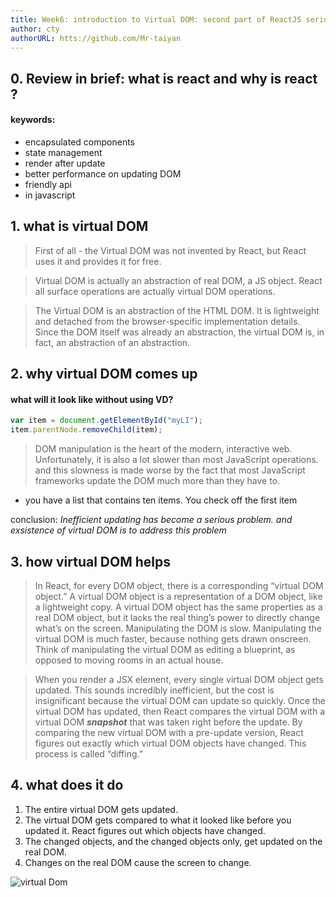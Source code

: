 ```yaml
---
title: Week6: introduction to Virtual DOM: second part of ReactJS serius
author: cty
authorURL: htts://github.com/Mr-taiyan
---
```


## 0. Review in brief: what is react and why is react ?

#### keywords:
- encapsulated components
- state management
- render after update
- better performance on updating DOM
- friendly api
- in javascript

<!--truncate-->

## 1. what is virtual DOM

>First of all - the Virtual DOM was not invented by React, but React uses it and provides it for free.

>Virtual DOM is actually an abstraction of real DOM, a JS object. React all surface operations are actually virtual DOM operations.

>The Virtual DOM is an abstraction of the HTML DOM. It is lightweight and detached from the browser-specific implementation details. Since the DOM itself was already an abstraction, the virtual DOM is, in fact, an abstraction of an abstraction.


## 2. why virtual DOM comes up
#### what will it look like without using VD?
```js
var item = document.getElementById("myLI");
item.parentNode.removeChild(item);
```

> DOM manipulation is the heart of the modern, interactive web. Unfortunately, it is also a lot slower than most JavaScript operations. and this slowness is made worse by the fact that most JavaScript frameworks update the DOM much more than they have to.

- you have a list that contains ten items. You check off the first item

conclusion: *Inefficient updating has become a serious problem. and exsistence of virtual DOM is to address this problem*

## 3. how virtual DOM helps

>In React, for every DOM object, there is a corresponding “virtual DOM object.” A virtual DOM object is a representation of a DOM object, like a lightweight copy. A virtual DOM object has the same properties as a real DOM object, but it lacks the real thing’s power to directly change what’s on the screen. Manipulating the DOM is slow. Manipulating the virtual DOM is much faster, because nothing gets drawn onscreen. Think of manipulating the virtual DOM as editing a blueprint, as opposed to moving rooms in an actual house.

>When you render a JSX element, every single virtual DOM object gets updated. This sounds incredibly inefficient, but the cost is insignificant because the virtual DOM can update so quickly. Once the virtual DOM has updated, then React compares the virtual DOM with a virtual DOM ***snapshot*** that was taken right before the update. By comparing the new virtual DOM with a pre-update version, React figures out exactly which virtual DOM objects have changed. This process is called “diffing.”

## 4. what does it do
1. The entire virtual DOM gets updated.
2. The virtual DOM gets compared to what it looked like before you updated it. React figures out which objects have changed.
3. The changed objects, and the changed objects only, get updated on the real DOM.
4. Changes on the real DOM cause the screen to change.

![virtual Dom](https://imgs.developpaper.com/imgs/1613141974-5da55fd1d0911_articlex.png)

